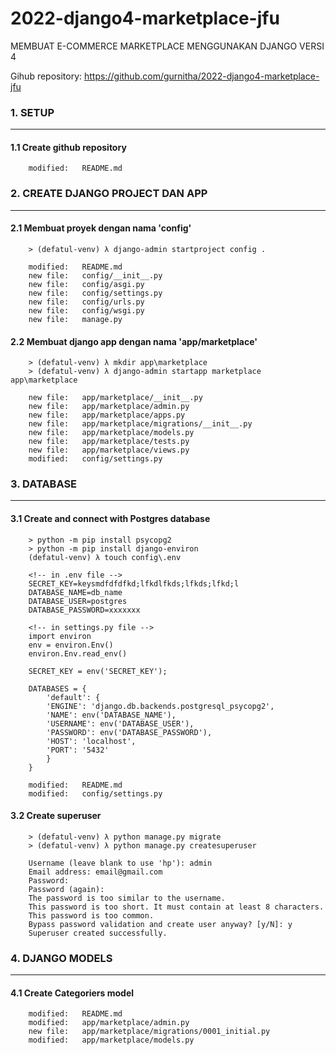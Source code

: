 # 2022-django4-marketplace-jfu
MEMBUAT E-COMMERCE MARKETPLACE MENGGUNAKAN DJANGO VERSI 4

Gihub repository: https://github.com/gurnitha/2022-django4-marketplace-jfu


### 1. SETUP
------------


#### 1.1 Create github repository

        modified:   README.md


### 2. CREATE DJANGO PROJECT DAN APP
------------------------------------


#### 2.1 Membuat proyek dengan nama 'config'

        > (defatul-venv) λ django-admin startproject config .

        modified:   README.md
        new file:   config/__init__.py
        new file:   config/asgi.py
        new file:   config/settings.py
        new file:   config/urls.py
        new file:   config/wsgi.py
        new file:   manage.py


#### 2.2 Membuat django app dengan nama 'app/marketplace'

        > (defatul-venv) λ mkdir app\marketplace
        > (defatul-venv) λ django-admin startapp marketplace app\marketplace

        new file:   app/marketplace/__init__.py
        new file:   app/marketplace/admin.py
        new file:   app/marketplace/apps.py
        new file:   app/marketplace/migrations/__init__.py
        new file:   app/marketplace/models.py
        new file:   app/marketplace/tests.py
        new file:   app/marketplace/views.py
        modified:   config/settings.py


### 3. DATABASE
---------------


#### 3.1 Create and connect with Postgres database

        > python -m pip install psycopg2
        > python -m pip install django-environ
        (defatul-venv) λ touch config\.env

        <!-- in .env file -->
        SECRET_KEY=keysmdfdfdfkd;lfkdlfkds;lfkds;lfkd;l
        DATABASE_NAME=db_name
        DATABASE_USER=postgres
        DATABASE_PASSWORD=xxxxxxx 

        <!-- in settings.py file -->
        import environ
        env = environ.Env()
        environ.Env.read_env()

        SECRET_KEY = env('SECRET_KEY');

        DATABASES = {
	        'default': {
	        'ENGINE': 'django.db.backends.postgresql_psycopg2',
	        'NAME': env('DATABASE_NAME'),
	        'USERNAME': env('DATABASE_USER'),
	        'PASSWORD': env('DATABASE_PASSWORD'),
	        'HOST': 'localhost',
	        'PORT': '5432'
	        }
        }

        modified:   README.md
        modified:   config/settings.py


#### 3.2 Create superuser

        > (defatul-venv) λ python manage.py migrate
        > (defatul-venv) λ python manage.py createsuperuser
        
        Username (leave blank to use 'hp'): admin
        Email address: email@gmail.com
        Password:
        Password (again):
        The password is too similar to the username.
        This password is too short. It must contain at least 8 characters.
        This password is too common.
        Bypass password validation and create user anyway? [y/N]: y
        Superuser created successfully.


### 4. DJANGO MODELS
--------------------


#### 4.1 Create Categoriers model

        modified:   README.md
        modified:   app/marketplace/admin.py
        new file:   app/marketplace/migrations/0001_initial.py
        modified:   app/marketplace/models.py